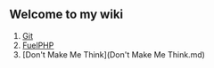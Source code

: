 ## Welcome to my wiki

1. [Git](git/git.md)
1. [FuelPHP](fuelphp/FuelPHP.md)
1. [Don't Make Me Think](Don't Make Me Think.md)
